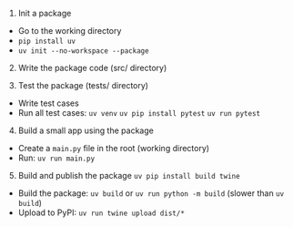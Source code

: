 1. Init a package
- Go to the working directory
- `pip install uv`
- `uv init --no-workspace --package`

2. Write the package code (src/ directory)

3. Test the package (tests/ directory)
- Write test cases
- Run all test cases:
`uv venv`
`uv pip install pytest`
`uv run pytest`

4. Build a small app using the package
- Create a `main.py` file in the root (working directory)
- Run: `uv run main.py`

5. Build and publish the package
`uv pip install build twine`
- Build the package: `uv build` or `uv run python -m build` (slower than `uv build`)
- Upload to PyPI: `uv run twine upload dist/*`
